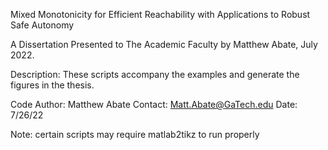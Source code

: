 Mixed Monotonicity for Efficient Reachability with Applications to Robust Safe Autonomy

A Dissertation Presented to The Academic Faculty by Matthew Abate, July 2022.

Description: These scripts accompany the examples and generate the figures in the thesis.

Code Author: Matthew Abate Contact: Matt.Abate@GaTech.edu Date: 7/26/22

Note: certain scripts may require matlab2tikz to run properly
